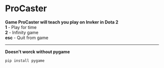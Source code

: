 # ProCaster
**Game ProCaster will teach you play on Invker in Dota 2**\
**1** - Play for time\
**2** - Infinity game\
**esc** - Quit from game

---

**Doesn't worck without pygame**
```python
pip install pygame
```
